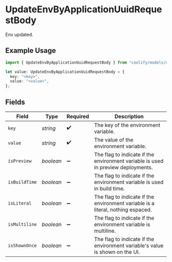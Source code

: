 # UpdateEnvByApplicationUuidRequestBody

Env updated.

## Example Usage

```typescript
import { UpdateEnvByApplicationUuidRequestBody } from "coolify/models/operations";

let value: UpdateEnvByApplicationUuidRequestBody = {
  key: "<key>",
  value: "<value>",
};
```

## Fields

| Field                                                                            | Type                                                                             | Required                                                                         | Description                                                                      |
| -------------------------------------------------------------------------------- | -------------------------------------------------------------------------------- | -------------------------------------------------------------------------------- | -------------------------------------------------------------------------------- |
| `key`                                                                            | *string*                                                                         | :heavy_check_mark:                                                               | The key of the environment variable.                                             |
| `value`                                                                          | *string*                                                                         | :heavy_check_mark:                                                               | The value of the environment variable.                                           |
| `isPreview`                                                                      | *boolean*                                                                        | :heavy_minus_sign:                                                               | The flag to indicate if the environment variable is used in preview deployments. |
| `isBuildTime`                                                                    | *boolean*                                                                        | :heavy_minus_sign:                                                               | The flag to indicate if the environment variable is used in build time.          |
| `isLiteral`                                                                      | *boolean*                                                                        | :heavy_minus_sign:                                                               | The flag to indicate if the environment variable is a literal, nothing espaced.  |
| `isMultiline`                                                                    | *boolean*                                                                        | :heavy_minus_sign:                                                               | The flag to indicate if the environment variable is multiline.                   |
| `isShownOnce`                                                                    | *boolean*                                                                        | :heavy_minus_sign:                                                               | The flag to indicate if the environment variable's value is shown on the UI.     |